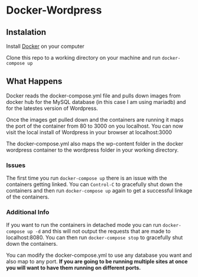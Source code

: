 # Docker-Wordpress

## Instalation 

Install [Docker](https://docs.docker.com/engine/getstarted/step_one/) on your 
computer 

Clone this repo to a working directory on your machine and run `docker-compose up`

## What Happens

Docker reads the docker-compose.yml file and pulls down images from docker hub for the MySQL database (in this case I am using mariadb) and for the latestes version of Wordpress.

Once the images get pulled down and the containers are running it maps the port of the container from 80 to 3000 on you localhost. You can now visit the local install of Wordpress in your browser at localhost:3000

The docker-compose.yml also maps the wp-content folder in the docker wordpress container to the wordpress folder in your working directory. 

### Issues 

The first time you run `docker-compose up` there is an issue with the containers getting linked. You can `Control-C` to gracefully shut down the containers and then run `docker-compose up` again to get a successful linkage of the containers.

### Additional Info

If you want to run the containers in detached mode you can run `docker-compose up -d` and this will not output the requests that are made to localhost:8080. You can then run `docker-compose stop` to gracefully shut down the containers.

You can modify the docker-compose.yml to use any database you want and also map to any port. __If you are going to be running multiple sites at once you will want to have them running on different ports.__
